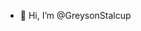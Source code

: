 - 👋 Hi, I’m @GreysonStalcup

<!---
GreysonStalcup/GreysonStalcup is a ✨ special ✨ repository because its `README.md` (this file) appears on your GitHub profile.
You can click the Preview link to take a look at your changes.
--->
